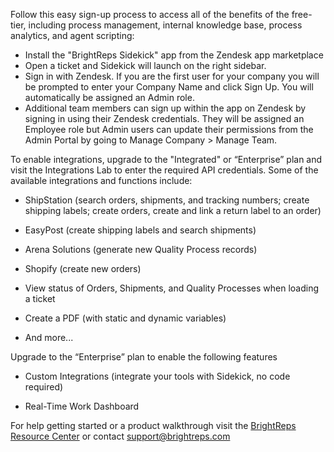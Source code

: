 Follow this easy sign-up process to access all of the benefits of the free-tier, including process management, internal knowledge base, process analytics, and agent scripting:

- Install the "BrightReps Sidekick" app from the Zendesk app marketplace
- Open a ticket and Sidekick will launch on the right sidebar.
- Sign in with Zendesk. If you are the first user for your company you will be prompted to enter your Company Name and click Sign Up. You will automatically be assigned an Admin role.
- Additional team members can sign up within the app on Zendesk by signing in using their Zendesk credentials. They will be assigned an Employee role but Admin users can update their permissions from the Admin Portal by going to Manage Company > Manage Team.


To enable integrations, upgrade to the "Integrated" or “Enterprise” plan and visit the Integrations Lab to enter the required API credentials. Some of the available integrations and functions include:

- ShipStation (search orders, shipments, and tracking numbers; create shipping labels; create orders, create and link a return label to an order)

- EasyPost (create shipping labels and search shipments)

- Arena Solutions (generate new Quality Process records)

- Shopify (create new orders)

- View status of Orders, Shipments, and Quality Processes when loading a ticket

- Create a PDF (with static and dynamic variables)

- And more...

Upgrade to the “Enterprise” plan to enable the following features

- Custom Integrations (integrate your tools with Sidekick, no code required)

- Real-Time Work Dashboard

For help getting started or a product walkthrough visit the [BrightReps Resource Center](https://resources.brightreps.com) or contact [support@brightreps.com](mailto:support@brightreps.com)